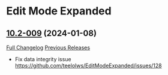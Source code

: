 # Edit Mode Expanded

## [10.2-009](https://github.com/teelolws/EditModeExpanded/tree/10.2-009) (2024-01-08)
[Full Changelog](https://github.com/teelolws/EditModeExpanded/compare/10.2-008...10.2-009) [Previous Releases](https://github.com/teelolws/EditModeExpanded/releases)

- Fix data integrity issue  
    https://github.com/teelolws/EditModeExpanded/issues/128  
